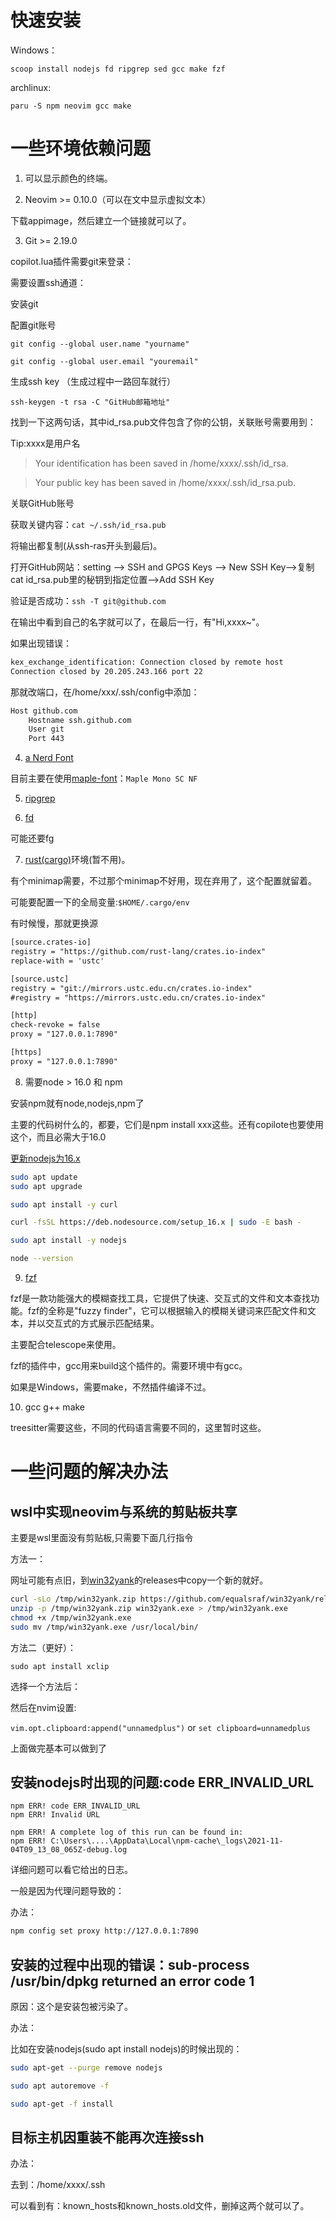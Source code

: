 # 快速安装

Windows：

`scoop install nodejs fd ripgrep sed gcc make fzf`

archlinux:

`paru -S npm neovim gcc make`

# 一些环境依赖问题

1. 可以显示颜色的终端。

2. Neovim >= 0.10.0（可以在文中显示虚拟文本）

下载appimage，然后建立一个链接就可以了。

3. Git >= 2.19.0 

copilot.lua插件需要git来登录：

需要设置ssh通道：

安装git

配置git账号

`git config --global user.name "yourname"`

`git config --global user.email "youremail"`

生成ssh key （生成过程中一路回车就行）

`ssh-keygen -t rsa -C "GitHub邮箱地址"`

找到一下这两句话，其中id_rsa.pub文件包含了你的公钥，关联账号需要用到：

Tip:xxxx是用户名

> Your identification has been saved in /home/xxxx/.ssh/id_rsa.

> Your public key has been saved in /home/xxxx/.ssh/id_rsa.pub.

关联GitHub账号

获取关键内容：`cat ~/.ssh/id_rsa.pub`

将输出都复制(从ssh-ras开头到最后)。

打开GitHub网站：setting --> SSH and GPGS Keys --> New  SSH Key-->复制cat id_rsa.pub里的秘钥到指定位置-->Add SSH Key

验证是否成功：`ssh -T git@github.com` 

在输出中看到自己的名字就可以了，在最后一行，有"Hi,xxxx~"。

如果出现错误：

```bash
kex_exchange_identification: Connection closed by remote host
Connection closed by 20.205.243.166 port 22
```

那就改端口，在/home/xxx/.ssh/config中添加：

```bash
Host github.com
    Hostname ssh.github.com
    User git
    Port 443
```

4. [a Nerd Font](https://www.nerdfonts.com/)

目前主要在使用[maple-font](https://github.com/subframe7536/Maple-font)：`Maple Mono SC NF` 

5. [ripgrep](https://github.com/BurntSushi/ripgrep)

6. [fd](https://github.com/sharkdp/fd)

可能还要fg

7. [rust(cargo)](https://www.rust-lang.org/tools/install)环境(暂不用)。

有个minimap需要，不过那个minimap不好用，现在弃用了，这个配置就留着。

可能要配置一下的全局变量:`$HOME/.cargo/env`

有时候慢，那就更换源

```txt
[source.crates-io]
registry = "https://github.com/rust-lang/crates.io-index"
replace-with = 'ustc'

[source.ustc]
registry = "git://mirrors.ustc.edu.cn/crates.io-index"
#registry = "https://mirrors.ustc.edu.cn/crates.io-index"

[http]
check-revoke = false
proxy = "127.0.0.1:7890"

[https]
proxy = "127.0.0.1:7890"
```

8. 需要node > 16.0 和 npm

安装npm就有node,nodejs,npm了

主要的代码树什么的，都要，它们是npm install xxx这些。还有copilote也要使用这个，而且必需大于16.0

[更新nodejs为16.x](https://joshtronic.com/2021/05/09/how-to-install-nodejs-16-on-ubuntu-2004-lts/)

```bash
sudo apt update
sudo apt upgrade

sudo apt install -y curl

curl -fsSL https://deb.nodesource.com/setup_16.x | sudo -E bash -

sudo apt install -y nodejs

node --version
```

9. [fzf](https://github.com/junegunn/fzf#installation)

fzf是一款功能强大的模糊查找工具，它提供了快速、交互式的文件和文本查找功能。fzf的全称是"fuzzy finder"，它可以根据输入的模糊关键词来匹配文件和文本，并以交互式的方式展示匹配结果。

主要配合telescope来使用。

fzf的插件中，gcc用来build这个插件的。需要环境中有gcc。

如果是Windows，需要make，不然插件编译不过。

10. gcc g++ make

treesitter需要这些，不同的代码语言需要不同的，这里暂时这些。

# 一些问题的解决办法

## wsl中实现neovim与系统的剪贴板共享

主要是wsl里面没有剪贴板,只需要下面几行指令

方法一：

网址可能有点旧，到[win32yank](https://github.com/equalsraf/win32yank)的releases中copy一个新的就好。

```bash
curl -sLo /tmp/win32yank.zip https://github.com/equalsraf/win32yank/releases/download/v0.1.1/win32yank-x64.zip
unzip -p /tmp/win32yank.zip win32yank.exe > /tmp/win32yank.exe
chmod +x /tmp/win32yank.exe
sudo mv /tmp/win32yank.exe /usr/local/bin/
```

方法二（更好）：

`sudo apt install xclip`

选择一个方法后：

然后在nvim设置:

`vim.opt.clipboard:append("unnamedplus")`
or
`set clipboard=unnamedplus`

上面做完基本可以做到了

## 安装nodejs时出现的问题:code ERR_INVALID_URL

```text
npm ERR! code ERR_INVALID_URL
npm ERR! Invalid URL

npm ERR! A complete log of this run can be found in:
npm ERR! C:\Users\....\AppData\Local\npm-cache\_logs\2021-11-04T09_13_08_065Z-debug.log
```

详细问题可以看它给出的日志。

一般是因为代理问题导致的：

办法：

```bash
npm config set proxy http://127.0.0.1:7890
```

## 安装的过程中出现的错误：sub-process /usr/bin/dpkg returned an error code 1

原因：这个是安装包被污染了。

办法：

比如在安装nodejs(sudo apt install nodejs)的时候出现的：

```bash
sudo apt-get --purge remove nodejs

sudo apt autoremove -f

sudo apt-get -f install
```

## 目标主机因重装不能再次连接ssh

办法：

去到：/home/xxxx/.ssh

可以看到有：known_hosts和known_hosts.old文件，删掉这两个就可以了。
